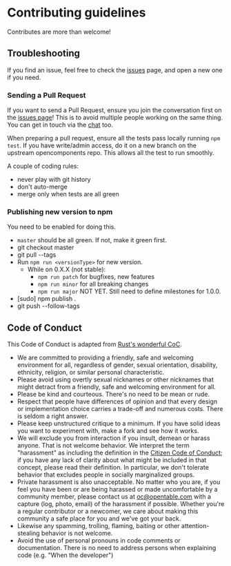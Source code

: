 Contributing guidelines
=======================

Contributes are more than welcome!

## Troubleshooting

If you find an issue, feel free to check the [issues](https://github.com/opencomponents/oc/issues) page, and open a new one if you need.

### Sending a Pull Request

If you want to send a Pull Request, ensure you join the conversation first on the [issues page](https://github.com/opencomponents/oc/issues)! This is to avoid multiple people working on the same thing. You can get in touch via the [chat](https://gitter.im/opentable/oc) too.

When preparing a pull request, ensure all the tests pass locally running `npm test`. If you have write/admin access, do it on a new branch on the upstream opencomponents repo. This allows all the test to run smoothly.

A couple of coding rules:
- never play with git history
- don't auto-merge
- merge only when tests are all green

### Publishing new version to npm

You need to be enabled for doing this.
* `master` should be all green. If not, make it green first.
* git checkout master
* git pull --tags
* Run `npm run <versionType>` for new version.
  * While on 0.X.X (not stable):
    * `npm run patch` for bugfixes, new features
    * `npm run minor` for all breaking changes
    * `npm run major` NOT YET. Still need to define milestones for 1.0.0.
* [sudo] npm publish .
* git push --follow-tags

## Code of Conduct

This Code of Conduct is adapted from [Rust's wonderful
CoC](http://www.rust-lang.org/conduct.html).

* We are committed to providing a friendly, safe and welcoming
  environment for all, regardless of gender, sexual orientation,
  disability, ethnicity, religion, or similar personal characteristic.
* Please avoid using overtly sexual nicknames or other nicknames that
  might detract from a friendly, safe and welcoming environment for
  all.
* Please be kind and courteous. There's no need to be mean or rude.
* Respect that people have differences of opinion and that every
  design or implementation choice carries a trade-off and numerous
  costs. There is seldom a right answer.
* Please keep unstructured critique to a minimum. If you have solid
  ideas you want to experiment with, make a fork and see how it works.
* We will exclude you from interaction if you insult, demean or harass
  anyone.  That is not welcome behavior. We interpret the term
  "harassment" as including the definition in the [Citizen Code of
  Conduct](http://citizencodeofconduct.org/); if you have any lack of
  clarity about what might be included in that concept, please read
  their definition. In particular, we don't tolerate behavior that
  excludes people in socially marginalized groups.
* Private harassment is also unacceptable. No matter who you are, if
  you feel you have been or are being harassed or made uncomfortable
  by a community member, please contact us at oc@opentable.com with a capture (log, photo, email) of
  the harassment if possible.  Whether you're a regular contributor or
  a newcomer, we care about making this community a safe place for you
  and we've got your back.
* Likewise any spamming, trolling, flaming, baiting or other
  attention-stealing behavior is not welcome.
* Avoid the use of personal pronouns in code comments or
  documentation. There is no need to address persons when explaining
  code (e.g. "When the developer")
